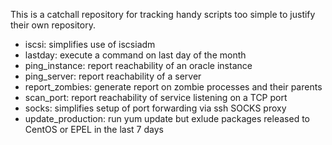 This is a catchall repository for tracking handy scripts too simple to justify their own repository.

 * iscsi: simplifies use of iscsiadm
 * lastday: execute a command on last day of the month
 * ping\_instance: report reachability of an oracle instance
 * ping\_server: report reachability of a server
 * report\_zombies: generate report on zombie processes and their parents
 * scan\_port: report reachability of service listening on a TCP port
 * socks: simplifies setup of port forwarding via ssh SOCKS proxy
 * update_production: run yum update but exlude packages released to CentOS or EPEL in the last 7 days
